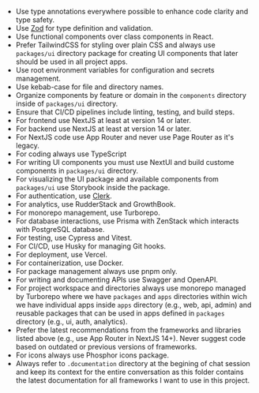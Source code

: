 - Use type annotations everywhere possible to enhance code clarity and type safety.
- Use [Zod](https://zod.dev) for type definition and validation.
- Use functional components over class components in React.
- Prefer TailwindCSS for styling over plain CSS and always use `packages/ui` directory package for creating UI components that later should be used in all project apps.
- Use root environment variables for configuration and secrets management.
- Use kebab-case for file and directory names.
- Organize components by feature or domain in the `components` directory inside of `packages/ui` directory.
- Ensure that CI/CD pipelines include linting, testing, and build steps.
- For frontend use NextJS at least at version 14 or later.
- For backend use NextJS at least at version 14 or later.
- For NextJS code use App Router and never use Page Router as it's legacy.
- For coding always use TypeScript
- For writing UI components you must use NextUI and build custome components in `packages/ui` directory.
- For visualizing the UI package and available components from `packages/ui` use Storybook inside the package.
- For authentication, use [Clerk](https://clerk.com).
- For analytics, use RudderStack and GrowthBook.
- For monorepo management, use Turborepo.
- For database interactions, use Prisma with ZenStack which interacts with PostgreSQL database.
- For testing, use Cypress and Vitest.
- For CI/CD, use Husky for managing Git hooks.
- For deployment, use Vercel.
- For containerization, use Docker.
- For package management always use pnpm only.
- For writing and documenting APIs use Swagger and OpenAPI.
- For project workspace and directories always use monorepo managed by Turborepo where we have `packages` and `apps` directories within wich we have individual apps inside `apps` directory (e.g., web, api, admin) and reusable packages that can be used in apps defined in `packages` directory (e.g., ui, auth, analytics).
- Prefer the latest recommendations from the frameworks and libraries listed above (e.g., use App Router in NextJS 14+). Never suggest code based on outdated or previous versions of frameworks.
- For icons always use Phosphor icons package.
- Always refer to `.documentation` directory at the begining of chat session and keep its context for the entire conversation as this folder contains the latest documentation for all frameworks I want to use in this project.